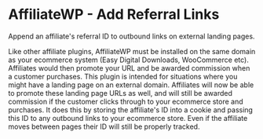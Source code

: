 AffiliateWP - Add Referral Links
========================

Append an affiliate's referral ID to outbound links on external landing pages.

Like other affiliate plugins, AffiliateWP must be installed on the same domain as your ecommerce system (Easy Digital Downloads, WooCommerce etc). Affiliates would then promote your URL and be awarded commission when a customer purchases. This plugin is intended for situations where you might have a landing page on an external domain. Affiliates will now be able to promote these landing page URLs as well, and will still be awarded commission if the customer clicks through to your ecommerce store and purchases. It does this by storing the affiliate's ID into a cookie and passing this ID to any outbound links to your ecommerce store. Even if the affiliate moves between pages their ID will still be properly tracked.
